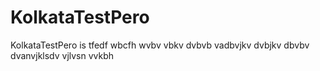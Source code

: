# KolkataTestPero
KolkataTestPero is tfedf wbcfh wvbv vbkv dvbvb vadbvjkv dvbjkv dbvbv dvanvjklsdv vjlvsn vvkbh
